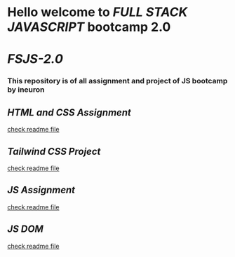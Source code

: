 # Hello welcome to _**FULL STACK JAVASCRIPT**_ bootcamp 2.0
#  _**FSJS-2.0**_ 

<h3> This repository is of all assignment and project of JS bootcamp by <b>ineuron</b></h3>

## _**HTML and CSS Assignment**_
[check readme file](./HTML%20and%20CSS/README.md)
## _**Tailwind CSS Project**_
[check readme file](./Tailwind%20Project/README.md)
## _**JS Assignment**_
[check readme file](./JS%20Assignment/)
## _**JS DOM**_
[check readme file](./JS%20DOM/onclick_colordots/README.md)
